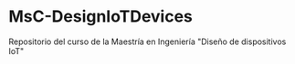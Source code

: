 # MsC-DesignIoTDevices
Repositorio del curso de la Maestría en Ingeniería "Diseño de dispositivos IoT"
